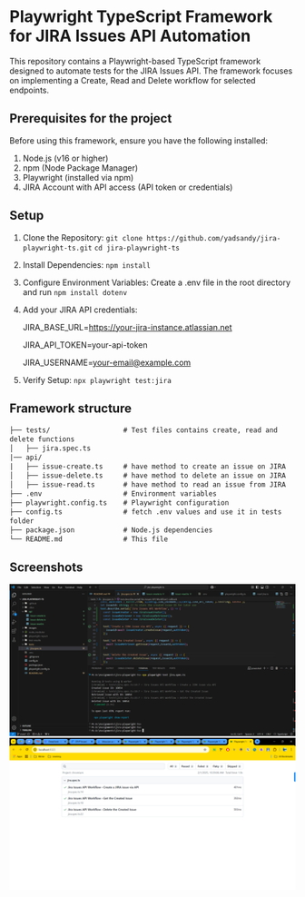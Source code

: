 # Playwright TypeScript Framework for JIRA Issues API Automation

This repository contains a Playwright-based TypeScript framework designed to automate tests for the JIRA Issues API. The framework focuses on implementing a Create, Read and Delete workflow for selected endpoints. 

## Prerequisites for the project

Before using this framework, ensure you have the following installed:
1. Node.js (v16 or higher)
2. npm (Node Package Manager)
3. Playwright (installed via npm)
4. JIRA Account with API access (API token or credentials)


## Setup

1. Clone the Repository:
  `git clone https://github.com/yadsandy/jira-playwright-ts.git`
  `cd jira-playwright-ts`
2. Install Dependencies:
  `npm install`
3. Configure Environment Variables:
  Create a .env file in the root directory and run 
  `npm install dotenv`

4. Add your JIRA API credentials:

    JIRA_BASE_URL=https://your-jira-instance.atlassian.net
  
    JIRA_API_TOKEN=your-api-token
  
    JIRA_USERNAME=your-email@example.com
  
5. Verify Setup:
  `npx playwright test:jira`


## Framework structure
```jira-playwright-ts/
├── tests/                  # Test files contains create, read and delete functions
│   ├── jira.spec.ts
|── api/
|   ├── issue-create.ts     # have method to create an issue on JIRA
│   ├── issue-delete.ts     # have method to delete an issue on JIRA
│   ├── issue-read.ts       # have method to read an issue from JIRA
├── .env                    # Environment variables
├── playwright.config.ts    # Playwright configuration
├── config.ts               # fetch .env values and use it in tests folder
├── package.json            # Node.js dependencies
└── README.md               # This file
```

## Screenshots
![Screenshot 2025-02-01 103922.png](images/Screenshot%202025-02-01%20103922.png)
![Screenshot 2025-02-01 103947.png](images/Screenshot%202025-02-01%20103947.png)